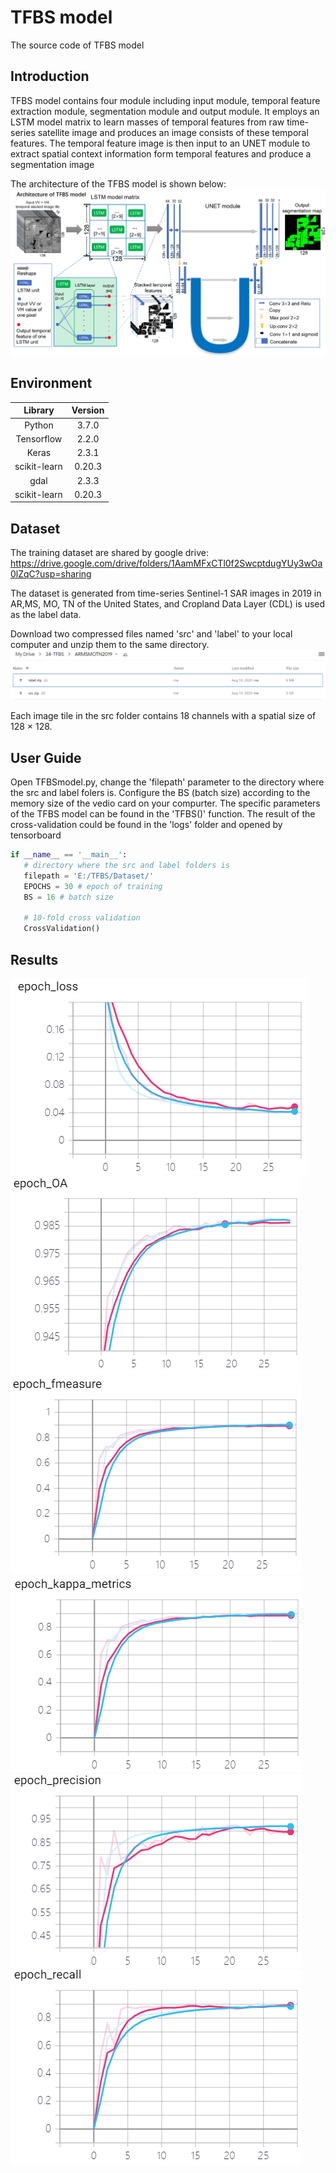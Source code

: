 # TFBS model
The source code of TFBS model

## Introduction

TFBS model contains four module including input module, temporal feature extraction module, segmentation module and output module. It employs an LSTM model matrix to learn masses of temporal features from raw time-series satellite image and produces an image consists of these temporal features. The temporal feature image is then input to an UNET module to extract spatial context information form temporal features and produce a segmentation image

The architecture of the TFBS model is shown below:
![Image text](https://github.com/younglimpo/TFBSmodel/blob/master/TFBS%20architecture.png)

## Environment

| Library | Version | 
| :-----:| :----: | 
| Python | 3.7.0 | 
| Tensorflow | 2.2.0 | 
| Keras | 2.3.1 | 
| scikit-learn | 0.20.3 | 
| gdal | 2.3.3 | 
| scikit-learn | 0.20.3 | 

## Dataset 

The training dataset are shared by google drive: 
https://drive.google.com/drive/folders/1AamMFxCTl0f2SwcptdugYUy3wOa0lZqC?usp=sharing

The dataset is generated from time-series Sentinel-1 SAR images in 2019 in AR,MS, MO, TN of the United States, and Cropland Data Layer (CDL) is used as the label data.

Download two compressed files named 'src' and 'label' to your local computer and unzip them to the same directory.
![Image text](https://github.com/younglimpo/TFBSmodel/blob/master/Img/dataset.png)

Each image tile in the src folder contains 18 channels with a spatial size of 128 × 128.


## User Guide

Open TFBSmodel.py, change the 'filepath' parameter to the directory where the src and label folers is.
Configure the BS (batch size) according to the memory size of the vedio card on your compurter.
The specific parameters of the TFBS model can be found in the 'TFBS()' function.
The result of the cross-validation could be found in the 'logs' folder and opened by tensorboard

 ```python
 if __name__ == '__main__':
    # directory where the src and label folders is
    filepath = 'E:/TFBS/Dataset/'
    EPOCHS = 30 # epoch of training
    BS = 16 # batch size

    # 10-fold cross validation
    CrossValidation()
```

 ## Results
 ![Loss](https://github.com/younglimpo/TFBSmodel/blob/master/Img/loss.png) ![Overall accuracy](https://github.com/younglimpo/TFBSmodel/blob/master/Img/OA.png) ![F-score](https://github.com/younglimpo/TFBSmodel/blob/master/Img/f-score.png)![Kappa](https://github.com/younglimpo/TFBSmodel/blob/master/Img/kappa.png) ![Recall](https://github.com/younglimpo/TFBSmodel/blob/master/Img/recall.png) ![Precision](https://github.com/younglimpo/TFBSmodel/blob/master/Img/precision.png)
 
